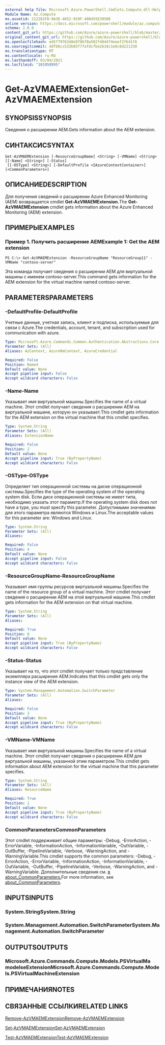 ```yaml
---
external help file: Microsoft.Azure.PowerShell.Cmdlets.Compute.dll-Help.xml
Module Name: Az.Compute
ms.assetid: 212281F0-9A3E-4652-919F-400455E3950E
online version: https://docs.microsoft.com/powershell/module/az.compute/get-azvmaemextension
schema: 2.0.0
content_git_url: https://github.com/Azure/azure-powershell/blob/master/src/Compute/Compute/help/Get-AzVMAEMExtension.md
original_content_git_url: https://github.com/Azure/azure-powershell/blob/master/src/Compute/Compute/help/Get-AzVMAEMExtension.md
ms.openlocfilehash: ed5f79763d8e9786f0a502f404474eeef2f641f6
ms.sourcegitcommit: 4dfb0cc533b83f77afdcfbe2618c1e6c8d221330
ms.translationtype: MT
ms.contentlocale: ru-RU
ms.lasthandoff: 03/04/2021
ms.locfileid: "101958995"
---
```

# <span data-ttu-id="fea16-101">Get-AzVMAEMExtension</span><span class="sxs-lookup"><span data-stu-id="fea16-101">Get-AzVMAEMExtension</span></span>

## <span data-ttu-id="fea16-102">SYNOPSIS</span><span class="sxs-lookup"><span data-stu-id="fea16-102">SYNOPSIS</span></span>
<span data-ttu-id="fea16-103">Сведения о расширении AEM.</span><span class="sxs-lookup"><span data-stu-id="fea16-103">Gets information about the AEM extension.</span></span>

## <span data-ttu-id="fea16-104">СИНТАКСИС</span><span class="sxs-lookup"><span data-stu-id="fea16-104">SYNTAX</span></span>

```
Get-AzVMAEMExtension [-ResourceGroupName] <String> [-VMName] <String> [[-Name] <String>] [-Status]
 [[-OSType] <String>] [-DefaultProfile <IAzureContextContainer>] [<CommonParameters>]
```

## <span data-ttu-id="fea16-105">ОПИСАНИЕ</span><span class="sxs-lookup"><span data-stu-id="fea16-105">DESCRIPTION</span></span>
<span data-ttu-id="fea16-106">Для получения сведений о расширении Azure Enhanced Monitoring (AEM) возвращается cmdlet **Get-AzVMAEMExtension.**</span><span class="sxs-lookup"><span data-stu-id="fea16-106">The **Get-AzVMAEMExtension** cmdlet gets information about the Azure Enhanced Monitoring (AEM) extension.</span></span>

## <span data-ttu-id="fea16-107">ПРИМЕРЫ</span><span class="sxs-lookup"><span data-stu-id="fea16-107">EXAMPLES</span></span>

### <span data-ttu-id="fea16-108">Пример 1. Получить расширение AEM</span><span class="sxs-lookup"><span data-stu-id="fea16-108">Example 1: Get the AEM extension</span></span>
```
PS C:\> Get-AzVMAEMExtension -ResourceGroupName "ResourceGroup11" -VMName "contoso-server"
```

<span data-ttu-id="fea16-109">Эта команда получает сведения о расширении AEM для виртуальной машины с именем contoso-server.</span><span class="sxs-lookup"><span data-stu-id="fea16-109">This command gets information for the AEM extension for the virtual machine named contoso-server.</span></span>

## <span data-ttu-id="fea16-110">PARAMETERS</span><span class="sxs-lookup"><span data-stu-id="fea16-110">PARAMETERS</span></span>

### <span data-ttu-id="fea16-111">-DefaultProfile</span><span class="sxs-lookup"><span data-stu-id="fea16-111">-DefaultProfile</span></span>
<span data-ttu-id="fea16-112">Учетные данные, учетная запись, клиент и подписка, используемые для связи с Azure.</span><span class="sxs-lookup"><span data-stu-id="fea16-112">The credentials, account, tenant, and subscription used for communication with azure.</span></span>

```yaml
Type: Microsoft.Azure.Commands.Common.Authentication.Abstractions.Core.IAzureContextContainer
Parameter Sets: (All)
Aliases: AzContext, AzureRmContext, AzureCredential

Required: False
Position: Named
Default value: None
Accept pipeline input: False
Accept wildcard characters: False
```

### <span data-ttu-id="fea16-113">-Name</span><span class="sxs-lookup"><span data-stu-id="fea16-113">-Name</span></span>
<span data-ttu-id="fea16-114">Указывает имя виртуальной машины.</span><span class="sxs-lookup"><span data-stu-id="fea16-114">Specifies the name of a virtual machine.</span></span>
<span data-ttu-id="fea16-115">Этот cmdlet получает сведения о расширении AEM на виртуальной машине, которую он указывает.</span><span class="sxs-lookup"><span data-stu-id="fea16-115">This cmdlet gets information for the AEM extension on the virtual machine that this cmdlet specifies.</span></span>

```yaml
Type: System.String
Parameter Sets: (All)
Aliases: ExtensionName

Required: False
Position: 2
Default value: None
Accept pipeline input: True (ByPropertyName)
Accept wildcard characters: False
```

### <span data-ttu-id="fea16-116">-OSType</span><span class="sxs-lookup"><span data-stu-id="fea16-116">-OSType</span></span>
<span data-ttu-id="fea16-117">Определяет тип операционной системы на диске операционной системы.</span><span class="sxs-lookup"><span data-stu-id="fea16-117">Specifies the type of the operating system of the operating system disk.</span></span>
<span data-ttu-id="fea16-118">Если диск операционной системы не имеет типа, необходимо указать этот параметр.</span><span class="sxs-lookup"><span data-stu-id="fea16-118">If the operating system disk does not have a type, you must specify this parameter.</span></span>
<span data-ttu-id="fea16-119">Допустимыми значениями для этого параметра являются Windows и Linux.</span><span class="sxs-lookup"><span data-stu-id="fea16-119">The acceptable values for this parameter are: Windows and Linux.</span></span>

```yaml
Type: System.String
Parameter Sets: (All)
Aliases:

Required: False
Position: 4
Default value: None
Accept pipeline input: False
Accept wildcard characters: False
```

### <span data-ttu-id="fea16-120">-ResourceGroupName</span><span class="sxs-lookup"><span data-stu-id="fea16-120">-ResourceGroupName</span></span>
<span data-ttu-id="fea16-121">Указывает имя группы ресурсов виртуальной машины.</span><span class="sxs-lookup"><span data-stu-id="fea16-121">Specifies the name of the resource group of a virtual machine.</span></span>
<span data-ttu-id="fea16-122">Этот cmdlet получает сведения о расширении AEM на этой виртуальной машине.</span><span class="sxs-lookup"><span data-stu-id="fea16-122">This cmdlet gets information for the AEM extension on that virtual machine.</span></span>

```yaml
Type: System.String
Parameter Sets: (All)
Aliases:

Required: True
Position: 0
Default value: None
Accept pipeline input: True (ByPropertyName)
Accept wildcard characters: False
```

### <span data-ttu-id="fea16-123">-Status</span><span class="sxs-lookup"><span data-stu-id="fea16-123">-Status</span></span>
<span data-ttu-id="fea16-124">Указывает на то, что этот cmdlet получает только представление экземпляра расширения AEM.</span><span class="sxs-lookup"><span data-stu-id="fea16-124">Indicates that this cmdlet gets only the instance view of the AEM extension.</span></span>

```yaml
Type: System.Management.Automation.SwitchParameter
Parameter Sets: (All)
Aliases:

Required: False
Position: 3
Default value: None
Accept pipeline input: True (ByPropertyName)
Accept wildcard characters: False
```

### <span data-ttu-id="fea16-125">-VMName</span><span class="sxs-lookup"><span data-stu-id="fea16-125">-VMName</span></span>
<span data-ttu-id="fea16-126">Указывает имя виртуальной машины.</span><span class="sxs-lookup"><span data-stu-id="fea16-126">Specifies the name of a virtual machine.</span></span>
<span data-ttu-id="fea16-127">Этот cmdlet получает сведения о расширении AEM для виртуальной машины, указанной этим параметром.</span><span class="sxs-lookup"><span data-stu-id="fea16-127">This cmdlet gets information about AEM extension for the virtual machine that this parameter specifies.</span></span>

```yaml
Type: System.String
Parameter Sets: (All)
Aliases: ResourceName

Required: True
Position: 1
Default value: None
Accept pipeline input: True (ByPropertyName)
Accept wildcard characters: False
```

### <span data-ttu-id="fea16-128">CommonParameters</span><span class="sxs-lookup"><span data-stu-id="fea16-128">CommonParameters</span></span>
<span data-ttu-id="fea16-129">Этот cmdlet поддерживает общие параметры: -Debug, -ErrorAction, -ErrorVariable, -InformationAction, -InformationVariable, -OutVariable, -OutBuffer, -PipelineVariable, -Verbose, -WarningAction, and -WarningVariable.</span><span class="sxs-lookup"><span data-stu-id="fea16-129">This cmdlet supports the common parameters: -Debug, -ErrorAction, -ErrorVariable, -InformationAction, -InformationVariable, -OutVariable, -OutBuffer, -PipelineVariable, -Verbose, -WarningAction, and -WarningVariable.</span></span> <span data-ttu-id="fea16-130">Дополнительные сведения см. [в about_CommonParameters.](http://go.microsoft.com/fwlink/?LinkID=113216)</span><span class="sxs-lookup"><span data-stu-id="fea16-130">For more information, see [about_CommonParameters](http://go.microsoft.com/fwlink/?LinkID=113216).</span></span>

## <span data-ttu-id="fea16-131">INPUTS</span><span class="sxs-lookup"><span data-stu-id="fea16-131">INPUTS</span></span>

### <span data-ttu-id="fea16-132">System.String</span><span class="sxs-lookup"><span data-stu-id="fea16-132">System.String</span></span>

### <span data-ttu-id="fea16-133">System.Management.Automation.SwitchParameter</span><span class="sxs-lookup"><span data-stu-id="fea16-133">System.Management.Automation.SwitchParameter</span></span>

## <span data-ttu-id="fea16-134">OUTPUTS</span><span class="sxs-lookup"><span data-stu-id="fea16-134">OUTPUTS</span></span>

### <span data-ttu-id="fea16-135">Microsoft.Azure.Commands.Compute.Models.PSVirtualMa modelseExtension</span><span class="sxs-lookup"><span data-stu-id="fea16-135">Microsoft.Azure.Commands.Compute.Models.PSVirtualMachineExtension</span></span>

## <span data-ttu-id="fea16-136">ПРИМЕЧАНИЯ</span><span class="sxs-lookup"><span data-stu-id="fea16-136">NOTES</span></span>

## <span data-ttu-id="fea16-137">СВЯЗАННЫЕ ССЫЛКИ</span><span class="sxs-lookup"><span data-stu-id="fea16-137">RELATED LINKS</span></span>

[<span data-ttu-id="fea16-138">Remove-AzVMAEMExtension</span><span class="sxs-lookup"><span data-stu-id="fea16-138">Remove-AzVMAEMExtension</span></span>](./Remove-AzVMAEMExtension.md)

[<span data-ttu-id="fea16-139">Set-AzVMAEMExtension</span><span class="sxs-lookup"><span data-stu-id="fea16-139">Set-AzVMAEMExtension</span></span>](./Set-AzVMAEMExtension.md)

[<span data-ttu-id="fea16-140">Test-AzVMAEMExtension</span><span class="sxs-lookup"><span data-stu-id="fea16-140">Test-AzVMAEMExtension</span></span>](./Test-AzVMAEMExtension.md)


